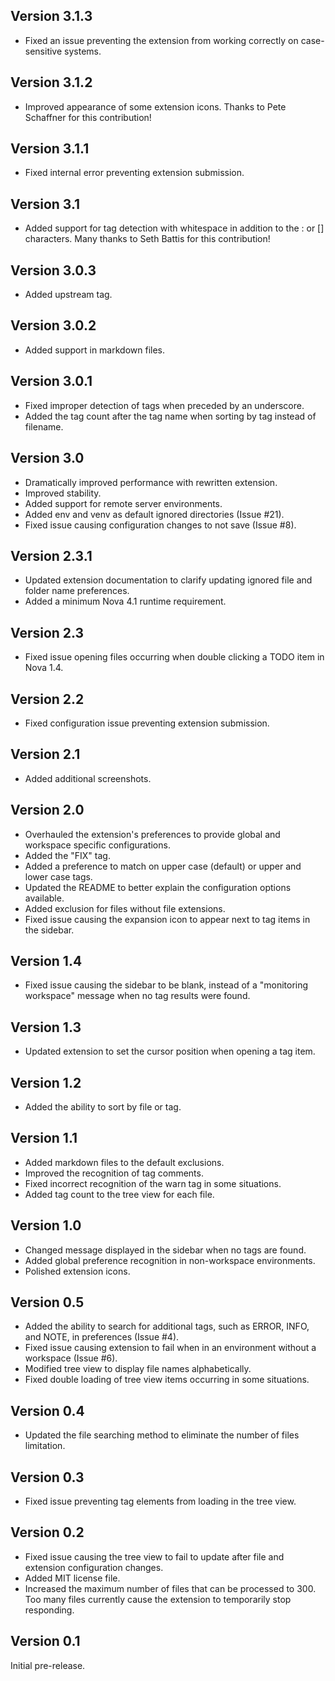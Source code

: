 ## Version 3.1.3

* Fixed an issue preventing the extension from working correctly on case-sensitive systems.

## Version 3.1.2

* Improved appearance of some extension icons. Thanks to Pete Schaffner for this contribution!

## Version 3.1.1

* Fixed internal error preventing extension submission.

## Version 3.1

* Added support for tag detection with whitespace in addition to the : or [] characters. Many thanks to Seth Battis for this contribution!

## Version 3.0.3

* Added upstream tag.

## Version 3.0.2

* Added support in markdown files.

## Version 3.0.1

* Fixed improper detection of tags when preceded by an underscore.
* Added the tag count after the tag name when sorting by tag instead of filename.

## Version 3.0

* Dramatically improved performance with rewritten extension.
* Improved stability.
* Added support for remote server environments.
* Added env and venv as default ignored directories (Issue #21).
* Fixed issue causing configuration changes to not save (Issue #8).

## Version 2.3.1

* Updated extension documentation to clarify updating ignored file and folder name preferences.
* Added a minimum Nova 4.1 runtime requirement.

## Version 2.3

* Fixed issue opening files occurring when double clicking a TODO item in Nova 1.4.

## Version 2.2

* Fixed configuration issue preventing extension submission.

## Version 2.1

* Added additional screenshots.

## Version 2.0

* Overhauled the extension's preferences to provide global and workspace specific configurations.
* Added the "FIX" tag.
* Added a preference to match on upper case (default) or upper and lower case tags.
* Updated the README to better explain the configuration options available.
* Added exclusion for files without file extensions.
* Fixed issue causing the expansion icon to appear next to tag items in the sidebar.

## Version 1.4

* Fixed issue causing the sidebar to be blank, instead of a "monitoring workspace" message when no tag results were found.

## Version 1.3

* Updated extension to set the cursor position when opening a tag item.

## Version 1.2

* Added the ability to sort by file or tag.

## Version 1.1

* Added markdown files to the default exclusions.
* Improved the recognition of tag comments.
* Fixed incorrect recognition of the warn tag in some situations.
* Added tag count to the tree view for each file.

## Version 1.0

* Changed message displayed in the sidebar when no tags are found.
* Added global preference recognition in non-workspace environments.
* Polished extension icons.

## Version 0.5

* Added the ability to search for additional tags, such as ERROR, INFO, and NOTE, in preferences (Issue #4).
* Fixed issue causing extension to fail when in an environment without a workspace (Issue #6).
* Modified tree view to display file names alphabetically.
* Fixed double loading of tree view items occurring in some situations.

## Version 0.4

* Updated the file searching method to eliminate the number of files limitation.

## Version 0.3

* Fixed issue preventing tag elements from loading in the tree view.

## Version 0.2

* Fixed issue causing the tree view to fail to update after file and extension configuration changes.
* Added MIT license file.
* Increased the maximum number of files that can be processed to 300. Too many files currently cause the extension to temporarily stop responding.

## Version 0.1

Initial pre-release.
